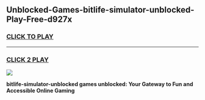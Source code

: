 
## Unblocked-Games-bitlife-simulator-unblocked-Play-Free-d927x
<h3>
<a href="https://premium76.site?title=bitlife-simulator-unblocked&ref=18A">CLICK TO PLAY</a></h3>
<hr>

<h3>
<a href="https://premium76.site?title=bitlife-simulator-unblocked&ref=18A">CLICK 2 PLAY</a>
  
</h3>

<a href="https://premium76.site?title=bitlife-simulator-unblocked&ref=18A"><img src="https://clearcache.store/games.png"></a>


**bitlife-simulator-unblocked games unblocked: Your Gateway to Fun and Accessible Online Gaming**
